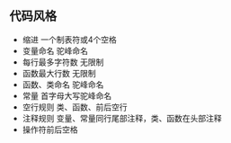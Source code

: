 ## 代码风格

- 缩进 一个制表符或4个空格
- 变量命名 驼峰命名
- 每行最多字符数 无限制
- 函数最大行数 无限制
- 函数、类命名 驼峰命名
- 常量 首字母大写驼峰命名
- 空行规则 类、函数、前后空行
- 注释规则 变量、常量同行尾部注释，类、函数在头部注释
- 操作符前后空格
